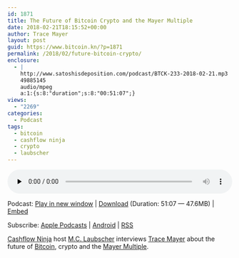 ```yaml
---
id: 1871
title: The Future of Bitcoin Crypto and the Mayer Multiple
date: 2018-02-21T18:15:52+00:00
author: Trace Mayer
layout: post
guid: https://www.bitcoin.kn/?p=1871
permalink: /2018/02/future-bitcoin-crypto/
enclosure:
  - |
    http://www.satoshisdeposition.com/podcast/BTCK-233-2018-02-21.mp3
    49885145
    audio/mpeg
    a:1:{s:8:"duration";s:8:"00:51:07";}
views:
  - "2269"
categories:
  - Podcast
tags:
  - bitcoin
  - cashflow ninja
  - crypto
  - laubscher
---
```

<!--powerpress_player-->

<div class="powerpress_player" id="powerpress_player_5825">
  <audio class="wp-audio-shortcode" id="audio-1871-236" preload="none" style="width: 100%;" controls="controls"><source type="audio/mpeg" src="http://media.blubrry.com/bitcoinruntogold/p/www.satoshisdeposition.com/podcast/BTCK-233-2018-02-21.mp3?_=236" /><a href="http://media.blubrry.com/bitcoinruntogold/p/www.satoshisdeposition.com/podcast/BTCK-233-2018-02-21.mp3">http://media.blubrry.com/bitcoinruntogold/p/www.satoshisdeposition.com/podcast/BTCK-233-2018-02-21.mp3</a></audio>
</div>

<p class="powerpress_links powerpress_links_mp3">
  Podcast: <a href="http://media.blubrry.com/bitcoinruntogold/p/www.satoshisdeposition.com/podcast/BTCK-233-2018-02-21.mp3" class="powerpress_link_pinw" target="_blank" title="Play in new window" onclick="return powerpress_pinw('https://www.bitcoin.kn/?powerpress_pinw=1871-podcast');" rel="nofollow">Play in new window</a> | <a href="http://media.blubrry.com/bitcoinruntogold/s/www.satoshisdeposition.com/podcast/BTCK-233-2018-02-21.mp3" class="powerpress_link_d" title="Download" rel="nofollow" download="BTCK-233-2018-02-21.mp3">Download</a> (Duration: 51:07 &#8212; 47.6MB) | <a href="#" class="powerpress_link_e" title="Embed" onclick="return powerpress_show_embed('1871-podcast');" rel="nofollow">Embed</a>
</p>

<p class="powerpress_embed_box" id="powerpress_embed_1871-podcast" style="display: none;">
  <input id="powerpress_embed_1871-podcast_t" type="text" value="<iframe width=&quot;320&quot; height=&quot;30&quot; src=&quot;https://www.bitcoin.kn/?powerpress_embed=1871-podcast&amp;powerpress_player=mediaelement-audio&quot; frameborder=&quot;0&quot; scrolling=&quot;no&quot;></iframe>" onclick="javascript: this.select();" onfocus="javascript: this.select();" style="width: 70%;" readOnly />
</p>

<p class="powerpress_links powerpress_subscribe_links">
  Subscribe: <a href="https://itunes.apple.com/WebObjects/MZStore.woa/wa/viewPodcast?id=301670981&mt=2&ls=1#episodeGuid=https%3A%2F%2Fwww.bitcoin.kn%2F%3Fp%3D1871" class="powerpress_link_subscribe powerpress_link_subscribe_itunes" title="Subscribe on Apple Podcasts" rel="nofollow">Apple Podcasts</a> | <a href="https://subscribeonandroid.com/www.bitcoin.kn/feed/podcast/" class="powerpress_link_subscribe powerpress_link_subscribe_android" title="Subscribe on Android" rel="nofollow">Android</a> | <a href="https://www.bitcoin.kn/feed/podcast/" class="powerpress_link_subscribe powerpress_link_subscribe_rss" title="Subscribe via RSS" rel="nofollow">RSS</a>
</p>

<span data-sheets-value="{&quot;1&quot;:2,&quot;2&quot;:&quot;Cashflow Ninja host M.C. Laubscher interviews Trace Mayer about the future of Bitcoin and crypto.&quot;}" data-sheets-userformat="{&quot;2&quot;:513,&quot;3&quot;:[null,0],&quot;12&quot;:0}"><a href="http://cashflowninja.com/268-trace-meyer/">Cashflow Ninja</a> host <a href="https://twitter.com/mclaubscher">M.C. Laubscher</a> interviews <a href="https://twitter.com/tracemayer">Trace Mayer</a> about the future of <a href="https://www.weusecoins.com">Bitcoin</a>, crypto and the <a href="http://www.mayermultiple.com">Mayer Multiple</a>.</span>
